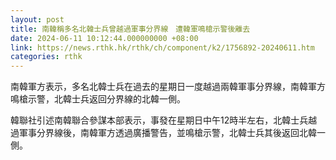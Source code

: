 ```yaml
---
layout: post
title: 南韓稱多名北韓士兵曾越過軍事分界線　遭韓軍鳴槍示警後離去
date: 2024-06-11 10:12:44.000000000 +08:00
link: https://news.rthk.hk/rthk/ch/component/k2/1756892-20240611.htm
categories: rthk
---
```


南韓軍方表示，多名北韓士兵在過去的星期日一度越過兩韓軍事分界線，南韓軍方鳴槍示警，北韓士兵返回分界線的北韓一側。

韓聯社引述南韓聯合參謀本部表示，事發在星期日中午12時半左右，北韓士兵越過軍事分界線後，南韓軍方透過廣播警告，並鳴槍示警，北韓士兵其後返回北韓一側。
